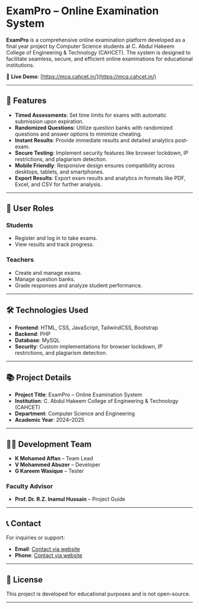 # ExamPro – Online Examination System

**ExamPro** is a comprehensive online examination platform developed as a final year project by Computer Science students at C. Abdul Hakeem College of Engineering & Technology (CAHCET). The system is designed to facilitate seamless, secure, and efficient online examinations for educational institutions.

🔗 **Live Demo**: [https://mcq.cahcet.in/](https://mcq.cahcet.in/)

---

## 🚀 Features

* **Timed Assessments**: Set time limits for exams with automatic submission upon expiration.
* **Randomized Questions**: Utilize question banks with randomized questions and answer options to minimize cheating.
* **Instant Results**: Provide immediate results and detailed analytics post-exam.
* **Secure Testing**: Implement security features like browser lockdown, IP restrictions, and plagiarism detection.
* **Mobile Friendly**: Responsive design ensures compatibility across desktops, tablets, and smartphones.
* **Export Results**: Export exam results and analytics in formats like PDF, Excel, and CSV for further analysis.

---

## 👥 User Roles

### Students

* Register and log in to take exams.
* View results and track progress.

### Teachers

* Create and manage exams.
* Manage question banks.
* Grade responses and analyze student performance.

---

## 🛠️ Technologies Used

* **Frontend**: HTML, CSS, JavaScript, TailwindCSS, Bootstrap
* **Backend**: PHP
* **Database**: MySQL
* **Security**: Custom implementations for browser lockdown, IP restrictions, and plagiarism detection.

---

## 📚 Project Details

* **Project Title**: ExamPro – Online Examination System
* **Institution**: C. Abdul Hakeem College of Engineering & Technology (CAHCET)
* **Department**: Computer Science and Engineering
* **Academic Year**: 2024–2025
---

## 👨‍💻 Development Team

* **K Mohamed Affan** – Team Lead
* **V Mohammed Abuzer** – Developer
* **G Kareem Wasique** – Tester

### Faculty Advisor

* **Prof. Dr. R.Z. Inamul Hussain** – Project Guide

---

## 📞 Contact

For inquiries or support:

* **Email**: [Contact via website](https://mcq.cahcet.in/)
* **Phone**: [Contact via website](https://mcq.cahcet.in/)

---

## 📄 License

This project is developed for educational purposes and is not open-source.

---
